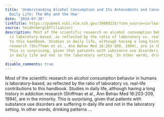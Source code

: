 ```yaml
---
title: 'Understanding Alcohol Consumption and Its Antecedents and Consequences in
  Daily Life: The Why and the How'
date: '2024-07-30'
linkTitle: https://pubmed.ncbi.nlm.nih.gov/39080235/?utm_source=curl&utm_medium=rss&utm_campaign=pubmed-2&utm_content=1FakS-2QOkCT8HsMOQP1bCRQ4YzyumYOmxmF0moLsQ3dFB1E9V&fc=20220326224207&ff=20240731181850&v=2.18.0.post9+e462414
source: heidelberg[Affiliation]
description: Most of the scientific research on alcohol consumption behavior in humans
  is laboratory-based, as reflected by the ratio of laboratory vs. real-life contributions
  to this handbook. Studies in daily life, although having a long history in addiction
  research (Shiffman et al., Ann Behav Med 16:203-209, 1994), are in the minority.
  This is surprising, given that patients with substance use disorders are suffering
  in daily life and not in the laboratory setting. In other words, drinking patterns
  ...
disable_comments: true
---
```

Most of the scientific research on alcohol consumption behavior in humans is laboratory-based, as reflected by the ratio of laboratory vs. real-life contributions to this handbook. Studies in daily life, although having a long history in addiction research (Shiffman et al., Ann Behav Med 16:203-209, 1994), are in the minority. This is surprising, given that patients with substance use disorders are suffering in daily life and not in the laboratory setting. In other words, drinking patterns ...